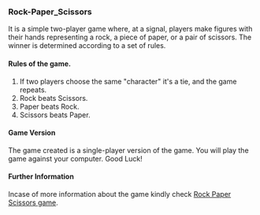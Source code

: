 ### Rock-Paper_Scissors
It is a simple two-player game where, at a signal, players make figures with their hands representing a rock, a piece of paper, or a pair of scissors. The winner is determined according to a set of rules.
#### Rules of the game.
1. If two players choose the same "character" it's a tie, and the game repeats.
2. Rock beats Scissors.
3. Paper beats Rock.
4. Scissors beats Paper.
#### Game Version
The game created is a single-player version of the game. You will play the game against your computer.
Good Luck!
#### Further Information
Incase of more information about the game kindly check [Rock Paper Scissors game](https://en.wikipedia.org/wiki/Rock_paper_scissors).

